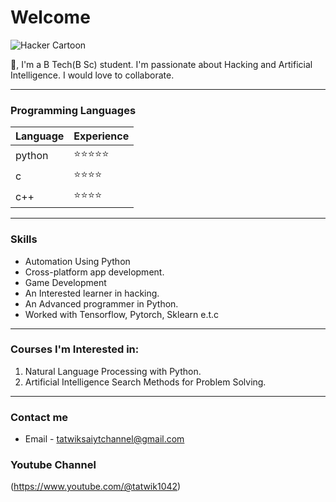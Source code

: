 # Welcome

![Hacker Cartoon](https://i.ibb.co/9pvJkrR/pure-white-background-85a2a7fd.jpg)

👋, I'm a B Tech(B Sc) student. I'm passionate about Hacking and Artificial Intelligence. I would love to collaborate. 

___

### Programming Languages
| Language   | Experience    |
| --------   | ----------    |
| python     | ⭐⭐⭐⭐⭐  |
| c          | ⭐⭐⭐⭐     |
| c++        | ⭐⭐⭐⭐     |

___

### Skills
* Automation Using Python
* Cross-platform app development.
* Game Development
* An Interested learner in hacking.
* An Advanced programmer in Python.
* Worked with Tensorflow, Pytorch, Sklearn e.t.c

___

### Courses I'm  Interested in:
1. Natural Language Processing with Python.
1. Artificial Intelligence Search Methods for Problem Solving.

___

### Contact me
* Email - tatwiksaiytchannel@gmail.com


### Youtube Channel
(https://www.youtube.com/@tatwik1042)
